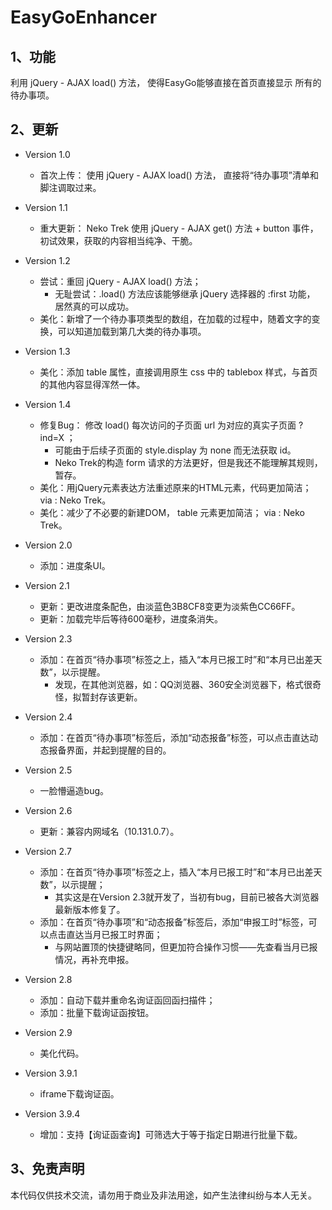 # EasyGoEnhancer

## 1、功能

利用 jQuery - AJAX load() 方法， 使得EasyGo能够直接在首页直接显示 所有的 待办事项。

## 2、更新

* Version 1.0
    * 首次上传： 使用 jQuery - AJAX load() 方法， 直接将“待办事项”清单和脚注调取过来。

* Version 1.1
    * 重大更新： Neko Trek 使用 jQuery - AJAX get() 方法 + button 事件， 初试效果，获取的内容相当纯净、干脆。

* Version 1.2
    * 尝试：重回 jQuery - AJAX load() 方法；
        * 无耻尝试：.load() 方法应该能够继承 jQuery 选择器的 :first 功能， 居然真的可以成功。
    * 美化：新增了一个待办事项类型的数组，在加载的过程中，随着文字的变换，可以知道加载到第几大类的待办事项。

* Version 1.3
    * 美化：添加 table 属性，直接调用原生 css 中的 tablebox 样式，与首页的其他内容显得浑然一体。

* Version 1.4
    * 修复Bug： 修改 load() 每次访问的子页面 url 为对应的真实子页面 ?ind=X ；
        * 可能由于后续子页面的 style.display 为 none 而无法获取 id。
        * Neko Trek的构造 form 请求的方法更好，但是我还不能理解其规则，暂存。
    * 美化：用jQuery元素表达方法重述原来的HTML元素，代码更加简洁； via : Neko Trek。
    * 美化：减少了不必要的新建DOM， table 元素更加简洁； via : Neko Trek。

* Version 2.0
    * 添加：进度条UI。

* Version 2.1
    * 更新：更改进度条配色，由淡蓝色3B8CF8变更为淡紫色CC66FF。
    * 更新：加载完毕后等待600毫秒，进度条消失。

* Version 2.3
    * 添加：在首页“待办事项”标签之上，插入“本月已报工时”和“本月已出差天数”，以示提醒。
        * 发现，在其他浏览器，如：QQ浏览器、360安全浏览器下，格式很奇怪，拟暂封存该更新。

* Version 2.4
    * 添加：在首页“待办事项”标签后，添加“动态报备”标签，可以点击直达动态报备界面，并起到提醒的目的。

* Version 2.5
    * 一脸懵逼造bug。

* Version 2.6
    * 更新：兼容内网域名（10.131.0.7）。

* Version 2.7
    * 添加：在首页“待办事项”标签之上，插入“本月已报工时”和“本月已出差天数”，以示提醒；
        * 其实这是在Version 2.3就开发了，当初有bug，目前已被各大浏览器最新版本修复了。
    * 添加：在首页“待办事项”和“动态报备”标签后，添加“申报工时”标签，可以点击直达当月已报工时界面；
        * 与网站置顶的快捷键略同，但更加符合操作习惯——先查看当月已报情况，再补充申报。

* Version 2.8
    * 添加：自动下载并重命名询证函回函扫描件；
    * 添加：批量下载询证函按钮。

* Version 2.9
    * 美化代码。

* Version 3.9.1
    * iframe下载询证函。

* Version 3.9.4
    * 增加：支持【询证函查询】可筛选大于等于指定日期进行批量下载。

## 3、免责声明

本代码仅供技术交流，请勿用于商业及非法用途，如产生法律纠纷与本人无关。
